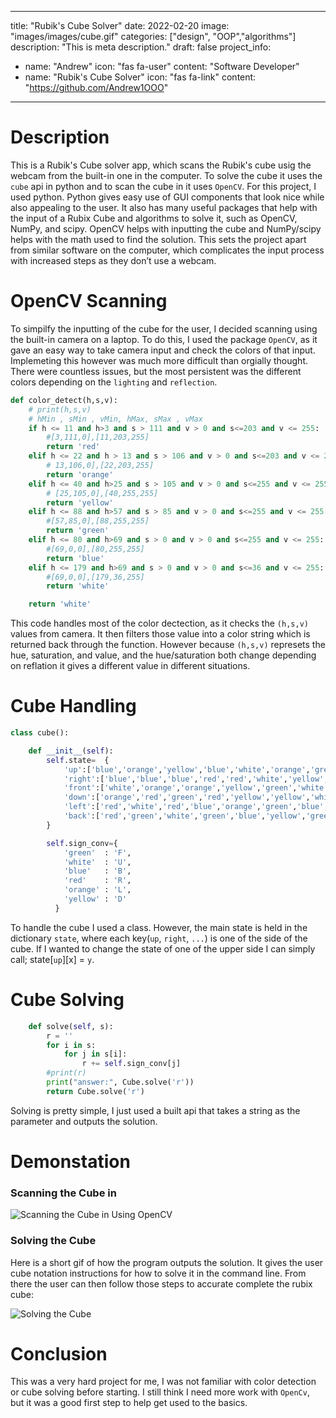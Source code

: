 ---
title: "Rubik's Cube Solver"
date: 2022-02-20
image: "images/images/cube.gif"
categories: ["design", "OOP","algorithms"]
description: "This is meta description."
draft: false
project_info:
- name: "Andrew"
  icon: "fas fa-user"
  content: "Software Developer"
- name: "Rubik's Cube Solver"
  icon: "fas fa-link"
  content: "https://github.com/Andrew1OOO"

-----------

# Description

This is a Rubik's Cube solver app, which scans the Rubik's cube usig the webcam from the built-in one in the computer. To solve the cube it uses the `cube` api in python and to scan the cube in it uses `OpenCV`. For this project, I used python. Python gives easy use of GUI components that look nice while also appealing to the user. It also has many useful packages that help with the input of a Rubix Cube and algorithms to solve it, such as OpenCV, NumPy, and scipy. OpenCV helps with inputting the cube and NumPy/scipy helps with the math used to find the solution. This sets the project apart from similar software on the computer, which complicates the input process with increased steps as they don’t use a webcam.

# OpenCV Scanning

To simpilfy the inputting of the cube for the user, I decided scanning using the built-in camera on a laptop. To do this, I used the package `OpenCV`, as it gave an easy way to take camera input and check the colors of that input. Implemeting this however was much more difficult than orgially thought. There were countless issues, but the most persistent was the different colors depending on the `lighting` and `reflection`.

```py
def color_detect(h,s,v):
    # print(h,s,v)
    # hMin , sMin , vMin, hMax, sMax , vMax
    if h <= 11 and h>3 and s > 111 and v > 0 and s<=203 and v <= 255:
        #[3,111,0],[11,203,255]
        return 'red'
    elif h <= 22 and h > 13 and s > 106 and v > 0 and s<=203 and v <= 255:
        # 13,106,0],[22,203,255]
        return 'orange'
    elif h <= 40 and h>25 and s > 105 and v > 0 and s<=255 and v <= 255:
        # [25,105,0],[40,255,255]
        return 'yellow'
    elif h <= 88 and h>57 and s > 85 and v > 0 and s<=255 and v <= 255:
        #[57,85,0],[88,255,255]
        return 'green'
    elif h <= 80 and h>69 and s > 0 and v > 0 and s<=255 and v <= 255:
        #[69,0,0],[80,255,255]
        return 'blue'
    elif h <= 179 and h>69 and s > 0 and v > 0 and s<=36 and v <= 255:
        #[69,0,0],[179,36,255]
        return 'white'

    return 'white'
```

This code handles most of the color dectection, as it checks the `(h,s,v)` values from camera. It then filters those value into a color string which is returned back through the function. However because `(h,s,v)` represets the hue, saturation, and value, and the hue/saturation both change depending on reflation it gives a different value in different situations. 

# Cube Handling

```py
class cube():

    def __init__(self):
        self.state=  {
            'up':['blue','orange','yellow','blue','white','orange','green','white','yellow',],
            'right':['blue','blue','blue','red','red','white','yellow','red','orange',],
            'front':['white','orange','orange','yellow','green','white','green','green','red',],
            'down':['orange','red','green','red','yellow','yellow','white','yellow','yellow',],
            'left':['red','white','red','blue','orange','green','blue','blue','white',],
            'back':['red','green','white','green','blue','yellow','green','orange','orange',]
        }

        self.sign_conv={
            'green'  : 'F',
            'white'  : 'U',
            'blue'   : 'B',
            'red'    : 'R',
            'orange' : 'L',
            'yellow' : 'D'
          }


```
To handle the cube I used a class. However, the main state is held in the dictionary `state`, where each key(`up`, `right`, `...`) is one of the side of the cube. If I wanted to change the state of one of the upper side I can simply call; state[`up`][x] = `y`.

# Cube Solving

```py
    def solve(self, s):
        r = ''
        for i in s:
            for j in s[i]:
                r += self.sign_conv[j]
        #print(r)
        print("answer:", Cube.solve('r'))
        return Cube.solve('r')
```

Solving is pretty simple, I just used a built api that takes a string as the parameter and outputs the solution.

# Demonstation

### Scanning the Cube in

![Scanning the Cube in Using OpenCV](https://andrew1ooo.github.io/AndrewWebsite/images/portfolio/scan.gif)

### Solving the Cube

Here is a short gif of how the program outputs the solution. It gives the user cube notation instructions for how to solve it in the command line. From there the user can then follow those steps to accurate complete the rubix cube:

![Solving the Cube](https://andrew1ooo.github.io/AndrewWebsite/images/portfolio/solveCube.gif)


# Conclusion

This was a very hard project for me, I was not familiar with color detection or cube solving before starting. I still think I need more work with `OpenCv`, but it was a good first step to help get used to the basics.
